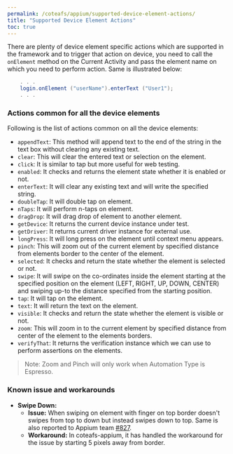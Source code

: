 ```yaml
---
permalink: /coteafs/appium/supported-device-element-actions/
title: "Supported Device Element Actions"
toc: true
---
```


There are plenty of device element specific actions which are supported in the framework and to trigger that action on device, you need to call the `onElement` method on the Current Activity and pass the element name on which you need to perform action. Same is illustrated below:

```java
    . . .
    login.onElement ("userName").enterText ("User1");
    . . .
```
### Actions common for all the device elements

Following is the list of actions common on all the device elements:
* `appendText`: This method will append text to the end of the string in the text box without clearing any existing text.
* `clear`: This will clear the entered text or selection on the element.
* `click`: It is similar to tap but more useful for web testing.
* `enabled`: It checks and returns the element state whether it is enabled or not.
* `enterText`: It will clear any existing text and will write the specified string.
* `doubleTap`: It will double tap on element.
* `nTaps`: It will perform n-taps on element.
* `dragDrop`: It will drag drop of element to another element.
* `getDevice`: It returns the current device instance under test.
* `getDriver`: It returns current driver instance for external use.
* `longPress`: It will long press on the element until context menu appears.
* `pinch`: This will zoom out of the current element by specified distance from elements border to the center of the element.
* `selected`: It checks and return the state whether the element is selected or not.
* `swipe`: It will swipe on the co-ordinates inside the element starting at the specified position on the element (LEFT, RIGHT, UP, DOWN, CENTER) and swiping up-to the distance specified from the starting position.
* `tap`: It will tap on the element.
* `text`: It will return the text on the element.
* `visible`: It checks and return the state whether the element is visible or not.
* `zoom`: This will zoom in to the current element by specified distance from center of the element to the elements borders.
* `verifyThat`: It returns the verification instance which we can use to perform assertions on the elements.

> Note:
> Zoom and Pinch will only work when Automation Type is Espresso.

### Known issue and workarounds
* **Swipe Down:**
  * **Issue:** When swiping on element with finger on top border doesn't swipes from top to down but instead swipes down to top. Same is also reported to Appium team [#827](https://github.com/appium/java-client/issues/827).
  * **Workaround:** In coteafs-appium, it has handled the workaround for the issue by starting 5 pixels away from border.

